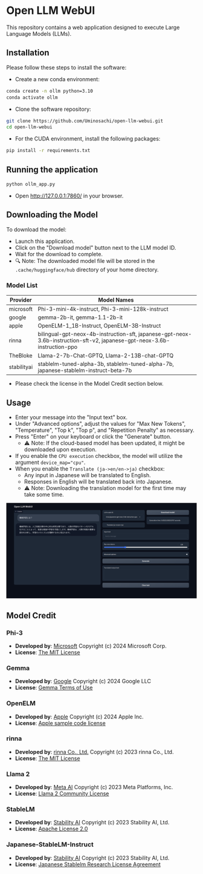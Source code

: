 # Open LLM WebUI

This repository contains a web application designed to execute Large Language Models (LLMs).

## Installation

Please follow these steps to install the software:

* Create a new conda environment:

```bash
conda create -n ollm python=3.10
conda activate ollm
```

* Clone the software repository:

```bash
git clone https://github.com/Uminosachi/open-llm-webui.git
cd open-llm-webui
```

* For the CUDA environment, install the following packages:

```bash
pip install -r requirements.txt
```

## Running the application

```bash
python ollm_app.py
```

* Open http://127.0.0.1:7860/ in your browser.

## Downloading the Model

To download the model:
* Launch this application.
* Click on the "Download model" button next to the LLM model ID.
* Wait for the download to complete.
* 🔍 Note: The downloaded model file will be stored in the `.cache/huggingface/hub` directory of your home directory.

### Model List

| Provider | Model Names |
| --- | --- |
| microsoft | Phi-3-mini-4k-instruct, Phi-3-mini-128k-instruct |
| google | gemma-2b-it, gemma-1.1-2b-it |
| apple | OpenELM-1_1B-Instruct, OpenELM-3B-Instruct |
| rinna | bilingual-gpt-neox-4b-instruction-sft, japanese-gpt-neox-3.6b-instruction-sft-v2, japanese-gpt-neox-3.6b-instruction-ppo |
| TheBloke | Llama-2-7b-Chat-GPTQ, Llama-2-13B-chat-GPTQ |
| stabilityai | stablelm-tuned-alpha-3b, stablelm-tuned-alpha-7b, japanese-stablelm-instruct-beta-7b |

* Please check the license in the Model Credit section below.

## Usage

* Enter your message into the "Input text" box.
* Under "Advanced options", adjust the values for "Max New Tokens", "Temperature", "Top k", "Top p", and "Repetition Penalty" as necessary.
* Press "Enter" on your keyboard or click the "Generate" button.
   - ⚠️ Note: If the cloud-based model has been updated, it might be downloaded upon execution.
* If you enable the `CPU execution` checkbox, the model will utilize the argument `device_map="cpu"`.
* When you enable the `Translate (ja->en/en->ja)` checkbox:
   - Any input in Japanese will be translated to English.
   - Responses in English will be translated back into Japanese.
   - ⚠️ Note: Downloading the translation model for the first time may take some time.

![UI image](images/open-ollm-webui_ui_image_1.png)

## Model Credit

### Phi-3

* **Developed by**: [Microsoft](https://huggingface.co/microsoft/Phi-3-mini-4k-instruct) Copyright (c) 2024 Microsoft Corp.
* **License**: [The MIT License](https://opensource.org/licenses/MIT)

### Gemma

* **Developed by**: [Google](https://huggingface.co/google/gemma-2b-it) Copyright (c) 2024 Google LLC
* **License**: [Gemma Terms of Use](https://ai.google.dev/gemma/terms)

### OpenELM

* **Developed by**: [Apple](https://huggingface.co/apple/OpenELM) Copyright (c) 2024 Apple Inc.
* **License**: [Apple sample code license](https://huggingface.co/apple/OpenELM-1_1B-Instruct/blob/main/LICENSE)

### rinna

* **Developed by**: [rinna Co., Ltd.](https://rinna.co.jp/) Copyright (c) 2023 rinna Co., Ltd.
* **License**: [The MIT License](https://opensource.org/licenses/MIT)

### Llama 2

* **Developed by**: [Meta AI](https://ai.meta.com/) Copyright (c) 2023 Meta Platforms, Inc.
* **License**: [Llama 2 Community License](https://github.com/facebookresearch/llama/blob/main/LICENSE)

### StableLM

* **Developed by**: [Stability AI](https://stability.ai/) Copyright (c) 2023 Stability AI, Ltd.
* **License**: [Apache License 2.0](https://github.com/Stability-AI/StableLM/blob/main/LICENSE)

### Japanese-StableLM-Instruct

* **Developed by**: [Stability AI](https://stability.ai/) Copyright (c) 2023 Stability AI, Ltd.
* **License**: [Japanese Stablelm Research License Agreement](https://huggingface.co/stabilityai/japanese-stablelm-instruct-alpha-7b/blob/main/LICENSE)
